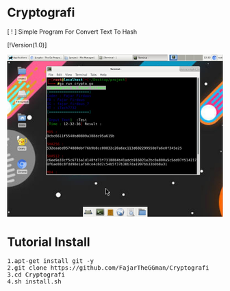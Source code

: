 # Cryptografi
[ ! ] Simple Program For Convert Text To Hash

[!Version(1.0)]

![alt text](https://github.com/FajarTheGGman/Cryptografi/blob/master/.img/pict3.jpeg)

# Tutorial Install
<pre>
1.apt-get install git -y
2.git clone https://github.com/FajarTheGGman/Cryptografi
3.cd Cryptografi
4.sh install.sh
</pre>
